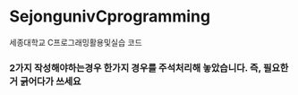 # SejongunivCprogramming
세종대학교 C프로그래밍활용및실습 코드



### 2가지 작성해야하는경우 한가지 경우를 주석처리해 놓았습니다. 즉, 필요한거 긁어다가 쓰세요
